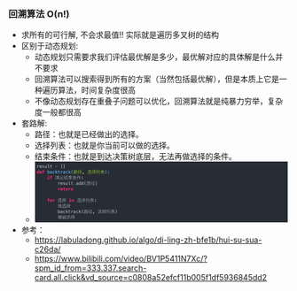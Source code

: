### 回溯算法 O(n!)
- 求所有的可行解, 不会求最值!! 实际就是遍历多叉树的结构
- 区别于动态规划:
  - 动态规划只需要求我们评估最优解是多少，最优解对应的具体解是什么并不要求
  - 回溯算法可以搜索得到所有的方案（当然包括最优解），但是本质上它是一种遍历算法，时间复杂度很高
  - 不像动态规划存在重叠子问题可以优化，回溯算法就是纯暴力穷举，复杂度一般都很高
- 套路解:
  - 路径：也就是已经做出的选择。
  - 选择列表：也就是你当前可以做的选择。
  - 结束条件：也就是到达决策树底层，无法再做选择的条件。
  - ![img.png](img.png)
- 参考：
  - https://labuladong.github.io/algo/di-ling-zh-bfe1b/hui-su-sua-c26da/
  - https://www.bilibili.com/video/BV1P5411N7Xc/?spm_id_from=333.337.search-card.all.click&vd_source=c0808a52efcf11b005f1df5936845dd2